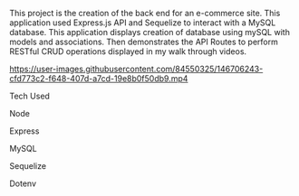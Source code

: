 This project is the creation of the back end for an e-commerce site. This application used Express.js API and Sequelize to interact with a MySQL database. This application displays creation of database using mySQL with models and associations. Then demonstrates the API Routes to perform RESTful CRUD operations displayed in my walk through videos.

https://user-images.githubusercontent.com/84550325/146706243-cfd773c2-f648-407d-a7cd-19e8b0f50db9.mp4


Tech Used

Node

Express

MySQL

Sequelize

Dotenv
